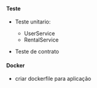 #### Teste
* Teste unitario:
    * UserService
    * RentalService

* Teste de contrato

#### Docker

* criar dockerfile para aplicação